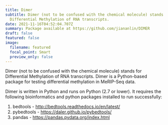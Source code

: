 ```yaml
---
title: Dimer
subtitle: Dimer (not to be confused with the chemical molecule) stands for
  Differential Methylation of RNA transcripts.
date: 2021-11-16T04:52:04.707Z
summary: Package available at https://github.com/jiananlin/DIMER
draft: false
featured: false
image:
  filename: featured
  focal_point: Smart
  preview_only: false
---
```

Dimer (not to be confused with the chemical molecule) stands for Differential Methylation of RNA transcripts. Dimer is a Python-based package for testing differential methylation in MeRIP-Seq data.

Dimer is written in Python and runs on Python (2.7 or lower). It requires the following bioinformatics and python packages installed to run successfully:

1. bedtools - http://bedtools.readthedocs.io/en/latest/
2. pybedtools - https://daler.github.io/pybedtools/
3. pandas - https://pandas.pydata.org/index.html